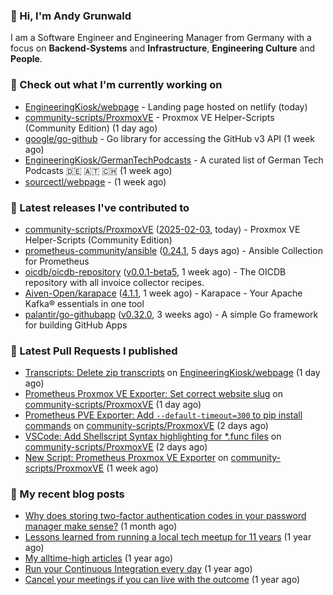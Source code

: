 ### 👋 Hi, I'm Andy Grunwald

I am a Software Engineer and Engineering Manager from Germany with a focus on **Backend-Systems** and **Infrastructure**, **Engineering Culture** and **People**.

### 👷 Check out what I'm currently working on


- [EngineeringKiosk/webpage](https://github.com/EngineeringKiosk/webpage) - Landing page hosted on netlify (today)
- [community-scripts/ProxmoxVE](https://github.com/community-scripts/ProxmoxVE) - Proxmox VE Helper-Scripts (Community Edition)  (1 day ago)
- [google/go-github](https://github.com/google/go-github) - Go library for accessing the GitHub v3 API (1 week ago)
- [EngineeringKiosk/GermanTechPodcasts](https://github.com/EngineeringKiosk/GermanTechPodcasts) - A curated list of German Tech Podcasts 🇩🇪 🇦🇹 🇨🇭 (1 week ago)
- [sourcectl/webpage](https://github.com/sourcectl/webpage) -  (1 week ago)

### 🔭 Latest releases I've contributed to


- [community-scripts/ProxmoxVE](https://github.com/community-scripts/ProxmoxVE) ([2025-02-03](https://github.com/community-scripts/ProxmoxVE/releases/tag/2025-02-03), today) - Proxmox VE Helper-Scripts (Community Edition) 
- [prometheus-community/ansible](https://github.com/prometheus-community/ansible) ([0.24.1](https://github.com/prometheus-community/ansible/releases/tag/0.24.1), 5 days ago) - Ansible Collection for Prometheus
- [oicdb/oicdb-repository](https://github.com/oicdb/oicdb-repository) ([v0.0.1-beta5](https://github.com/oicdb/oicdb-repository/releases/tag/v0.0.1-beta5), 1 week ago) - The OICDB repository with all invoice collector recipes.
- [Aiven-Open/karapace](https://github.com/Aiven-Open/karapace) ([4.1.1](https://github.com/Aiven-Open/karapace/releases/tag/4.1.1), 1 week ago) - Karapace - Your Apache Kafka® essentials in one tool
- [palantir/go-githubapp](https://github.com/palantir/go-githubapp) ([v0.32.0](https://github.com/palantir/go-githubapp/releases/tag/v0.32.0), 3 weeks ago) - A simple Go framework for building GitHub Apps

### 🔨 Latest Pull Requests I published


- [Transcripts: Delete zip transcripts](https://github.com/EngineeringKiosk/webpage/pull/989) on [EngineeringKiosk/webpage](https://github.com/EngineeringKiosk/webpage) (1 day ago)
- [Prometheus Proxmox VE Exporter: Set correct website slug](https://github.com/community-scripts/ProxmoxVE/pull/1961) on [community-scripts/ProxmoxVE](https://github.com/community-scripts/ProxmoxVE) (1 day ago)
- [Prometheus PVE Exporter: Add `--default-timeout=300` to pip install commands](https://github.com/community-scripts/ProxmoxVE/pull/1950) on [community-scripts/ProxmoxVE](https://github.com/community-scripts/ProxmoxVE) (2 days ago)
- [VSCode: Add Shellscript Syntax highlighting for *.func files](https://github.com/community-scripts/ProxmoxVE/pull/1948) on [community-scripts/ProxmoxVE](https://github.com/community-scripts/ProxmoxVE) (2 days ago)
- [New Script: Prometheus Proxmox VE Exporter](https://github.com/community-scripts/ProxmoxVE/pull/1805) on [community-scripts/ProxmoxVE](https://github.com/community-scripts/ProxmoxVE) (1 week ago)

### 📝 My recent blog posts


- [Why does storing two-factor authentication codes in your password manager make sense?](https://andygrunwald.com/blog/why-does-storing-two-factor-authentication-codes-in-your-password-manager-make-sense/) (1 month ago)
- [Lessons learned from running a local tech meetup for 11 years](https://andygrunwald.com/blog/lessons-learned-from-running-a-local-tech-meetup-for-11-years/) (1 year ago)
- [My alltime-high articles](https://andygrunwald.com/blog/my-all-time-high-articles/) (1 year ago)
- [Run your Continuous Integration every day](https://andygrunwald.com/blog/run-your-continuous-integration-every-day/) (1 year ago)
- [Cancel your meetings if you can live with the outcome](https://andygrunwald.com/blog/cancel-your-meetings-if-you-can-live-with-the-outcome/) (1 year ago)
